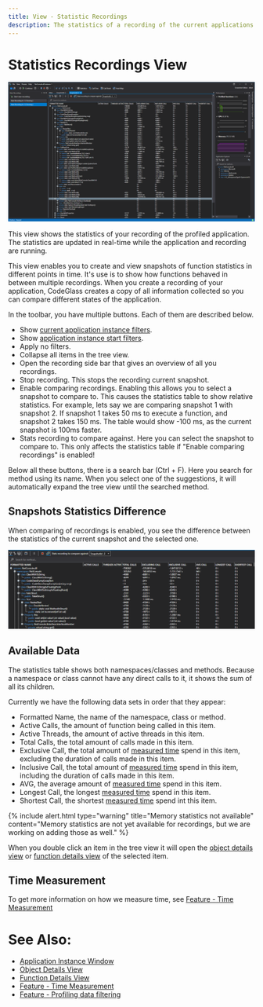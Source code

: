 ```yaml
---
title: View - Statistic Recordings
description: The statistics of a recording of the current applications.
---
```

# Statistics Recordings View
![assets/img/ApplicationInstanceWindow/StatisticSnapshotWindow.png](../../../assets/img/ApplicationInstanceWindow/StatisticSnapshotWindow.png)

This view shows the statistics of your recording of the profiled application.
The statistics are updated in real-time while the application and recording are running.

This view enables you to create and view snapshots of function statistics in different points in time. It's use is to show how functions behaved in between multiple recordings.
When you create a recording of your application, CodeGlass creates a copy of all information collected so you can compare different states of the application.

In the toolbar, you have multiple buttons. Each of them are described below.
- Show [current application instance filters](../../features/ProfilingDataFiltering#application-instance-filters).
- Show [application instance start filters](../../features/ProfilingDataFiltering#application-instance-start-filters).
- Apply no filters.
- Collapse all items in the tree view.
- Open the recording side bar that gives an overview of all you recordings.
- Stop recording. This stops the recording current snapshot.
- Enable comparing recordings. Enabling this allows you to select a snapshot to compare to. This causes the statistics table to show relative statistics. For example, lets say we are comparing snapshot 1 with snapshot 2. If snapshot 1 takes 50 ms to execute a function, and snapshot 2 takes 150 ms. The table would show -100 ms, as the current snapshot is 100ms faster.
- Stats recording to compare against. Here you can select the snapshot to compare to. This only affects the statistics table if "Enable comparing recordings" is enabled!

Below all these buttons, there is a search bar (Ctrl + F). Here you search for method using its name. When you select one of the suggestions, it will automatically expand the tree view until the searched method.

## Snapshots Statistics Difference
When comparing of recordings is enabled, you see the difference between the statistics of the current snapshot and the selected one.

![assets/img/ApplicationInstanceWindow/StatisticSnapshotComparison.png](../../../assets/img/ApplicationInstanceWindow/StatisticSnapshotComparison.png)

## Available Data
The statistics table shows both namespaces/classes and methods. Because a namespace or class cannot have any direct calls to it, it shows the sum of all its children.

Currently we have the following data sets in order that they appear:
- Formatted Name, the name of the namespace, class or method.
- Active Calls, the amount of function being called in this item.
- Active Threads, the amount of active threads in this item.
- Total Calls, the total amount of calls made in this item.
- Exclusive Call, the total amount of [measured time](#time-measurement) spend in this item, excluding the duration of calls made in this item.
- Inclusive Call, the total amount of [measured time](#time-measurement) spend in this item, including the duration of calls made in this item.
- AVG, the average amount of [measured time](#time-measurement) spend in this item.
- Longest Call, the longest [measured time](#time-measurement) spend in this item.
- Shortest Call, the shortest [measured time](#time-measurement) spend int this item.

{% include alert.html  type="warning" title="Memory statistics not available" content="Memory statistics are not yet available for recordings, but we are working on adding those as well." %}

When you double click an item in the tree view it will open the [object details view](ObjectDetailsView) or [function details view](CodeMemberDetailsView) of the selected item.

## Time Measurement
To get more information on how we measure time, see [Feature - Time Measurement](../../features/TimeMessurement)

# See Also:
- [Application Instance Window](../ApplicationInstanceDockWindow.md)
- [Object Details View](ObjectDetailsView.md)
- [Function Details View](CodeMemberDetailsView.md)
- [Feature - Time Measurement](../../features/TimeMessurement.md)
- [Feature - Profiling data filtering](../../features/ProfilingDataFiltering.md)
